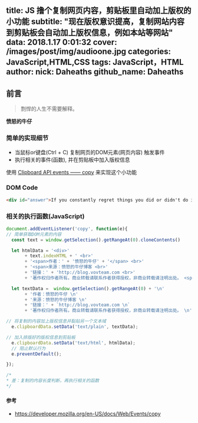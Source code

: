 title: JS 撸个复制网页内容，剪贴板里自动加上版权的小功能
subtitle: "现在版权意识提高，复制网站内容到剪贴板会自动加上版权信息，例如本站等网站"
data: 2018.1.17 0:01:32
cover: /images/post/img/audioone.jpg
categories: JavaScript,HTML,CSS
tags: JavaScript，HTML
author:
    nick: Daheaths
    github_name: Daheaths
---

## 前言
> 剽悍的人生不需要解释。

**愤怒的牛仔**

### 简单的实现细节
* 当鼠标or键盘(Ctrl + C) 复制网页的DOM元素(网页内容) 触发事件
* 执行相关的事件(函数), 并在剪贴板中加入版权信息

使用 [Clipboard API events —— copy](https://developer.mozilla.org/en-US/docs/Web/Events/copy) 来实现这个小功能

### DOM Code
```HTML
<div id="answer">If you constantly regret things you did or didn't do in the past, then you won't be able to move forward. Don't live in the past. Live in the present…and the future! (要是总为过去的事后悔，那你会很难继续前行。不要沉溺于往事。活在当下，看向未来！)<b>author: </b><a href="http://blog.vovteam.com">Daheaths</a></div>
```
### 相关的执行函数(JavaScript)
```JavaScript
document.addEventListener('copy', function(e){
// 简单获取DOM元素的内容
  const text = window.getSelection().getRangeAt(0).cloneContents()

  let htmlData = '<div>'
       + text.indexHTML + ' <br>'
       + '<span>作者：' + '愤怒的牛仔' + '</span> <br>'
       + '<span>来源：愤怒的牛仔博客 <br>'
       + '链接：' + 'http://blog.vovteam.com <br>'
       + '著作权归作者所有。商业转载请联系作者获得授权，非商业转载请注明出处。 <span></div>'

  let textData =  window.getSelection().getRangeAt(0) + '\n'
       + '作者：愤怒的牛仔 \n'
       + '来源：愤怒的牛仔博客 \n'
       + '链接：' + `http://blog.vovteam.com \n`
       + '著作权归作者所有。商业转载请联系作者获得授权，非商业转载请注明出处。 \n'

// 将复制的内容加上版权信息并黏贴另一个文本域
  e.clipboardData.setData('text/plain', textData);

// 加入排版好的版权信息到剪贴板
  e.clipboardData.setData('text/html', htmlData);
  // 阻止默认行为
  e.preventDefault();

});

/*
* 差：复制的内容长度判断，再执行相关的函数
*/
```

#### 参考
* https://developer.mozilla.org/en-US/docs/Web/Events/copy
